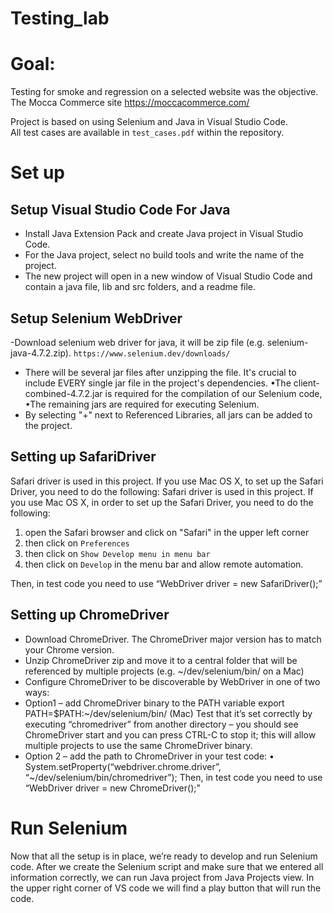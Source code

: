 # Testing_lab

# Goal:
Testing for smoke and regression on a selected website was the objective.
The Mocca Commerce site
https://moccacommerce.com/

Project is based on using Selenium and Java in Visual Studio Code.<br>
All test cases are available in `test_cases.pdf` within the repository. <br>

# Set up

## Setup Visual Studio Code For Java

- Install Java Extension Pack and create Java project in Visual Studio Code.
- For the Java project, select no build tools and write the name of the project.
- The new project will open in a new window of Visual Studio Code and contain a java file, lib and src folders, and a readme file.

## Setup Selenium WebDriver

-Download selenium web driver for java, it will be zip file (e.g. selenium-java-4.7.2.zip).
`https://www.selenium.dev/downloads/`

- There will be several jar files after unzipping the file. It's crucial to include EVERY single jar file in the project's dependencies.
  •The client-combined-4.7.2.jar is required for the compilation of our Selenium code,
  •The remaining jars are required for executing Selenium.
- By selecting "+" next to Referenced Libraries, all jars can be added to the project.

## Setting up SafariDriver

Safari driver is used in this project. If you use Mac OS X, to set up the Safari Driver, you need to do the following:
Safari driver is used in this project. If you use Mac OS X, in order to set up the Safari Driver, you need to do the following:

1.  open the Safari browser and click on "Safari" in the upper left corner
2.  then click on `Preferences`
3.  then click on `Show Develop menu in menu bar`
4.  then click on `Develop` in the menu bar and allow remote automation.

Then, in test code you need to use “WebDriver driver = new SafariDriver();”

## Setting up ChromeDriver

- Download ChromeDriver. The ChromeDriver major version has to match your Chrome version.
- Unzip ChromeDriver zip and move it to a central folder that will be referenced by multiple projects (e.g. ~/dev/selenium/bin/ on a Mac)
- Configure ChromeDriver to be discoverable by WebDriver in one of two ways:
- Option1 – add ChromeDriver binary to the PATH variable
  export PATH=$PATH:~/dev/selenium/bin/ (Mac)
  Test that it’s set correctly by executing “chromedriver” from another directory – you should see ChromeDriver start and you can press CTRL-C to stop it; this will allow multiple projects to use the same ChromeDriver binary.
- Option 2 – add the path to ChromeDriver in your test code:
  • System.setProperty(“webdriver.chrome.driver”, “~/dev/selenium/bin/chromedriver”);
  Then, in test code you need to use “WebDriver driver = new ChromeDriver();”

# Run Selenium

Now that all the setup is in place, we’re ready to develop and run Selenium code.
After we create the Selenium script and make sure that we entered all information correctly, we can run Java project from Java Projects view. In the upper right corner of VS code we will find a play button that will run the code.
